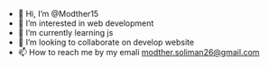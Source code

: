 - 👋 Hi, I’m @Modther15
- 👀 I’m interested in web development
- 🌱 I’m currently learning js
- 💞️ I’m looking to collaborate on develop website
- 📫 How to reach me by my emali <modther.soliman26@gmail.com>

<!---
Modther15/Modther15 is a ✨ special ✨ repository because its `README.md` (this file) appears on your GitHub profile.
You can click the Preview link to take a look at your changes.
--->

